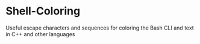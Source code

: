 # Shell-Coloring
Useful escape characters and sequences for coloring the Bash CLI and text in C++ and other languages
